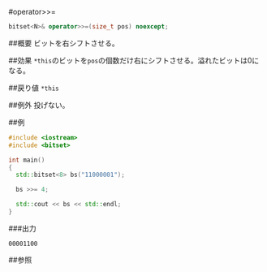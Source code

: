 #operator>>=
```cpp
bitset<N>& operator>>=(size_t pos) noexcept;
```

##概要
ビットを右シフトさせる。


##効果
`*this`のビットを`pos`の個数だけ右にシフトさせる。溢れたビットは0になる。


##戻り値
`*this`


##例外
投げない。


##例
```cpp
#include <iostream>
#include <bitset>

int main()
{
  std::bitset<8> bs("11000001");

  bs >>= 4;

  std::cout << bs << std::endl;
}
```

###出力
```
00001100
```


##参照

